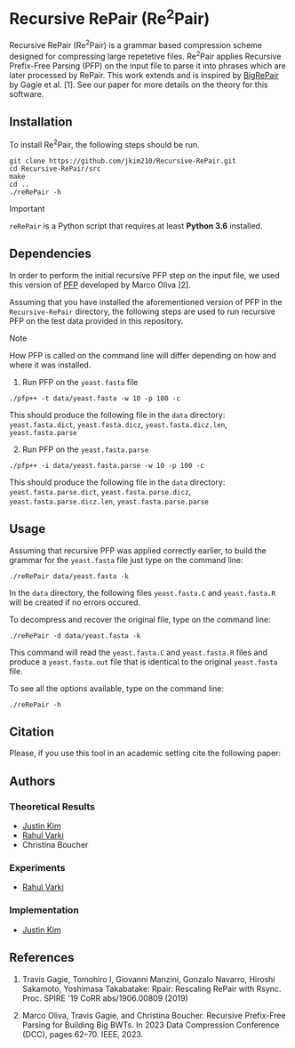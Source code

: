 # Recursive RePair (Re<sup>2</sup>Pair)

Recursive RePair (Re<sup>2</sup>Pair) is a grammar based compression scheme designed for compressing large repetetive files. Re<sup>2</sup>Pair applies Recursive Prefix-Free Parsing (PFP) on the input file to parse it into phrases which are later processed by RePair. This work extends and is inspired by [BigRePair](https://gitlab.com/manzai/bigrepair) by Gagie et al. [1]. See our paper for more details on the theory for this software.

## Installation

To install Re<sup>2</sup>Pair, the following steps should be run.
```
git clone https://github.com/jkim210/Recursive-RePair.git
cd Recursive-RePair/src
make
cd ..
./reRePair -h
```

> [!IMPORTANT]  
> `reRePair` is a Python script that requires at least **Python 3.6** installed.

## Dependencies

In order to perform the initial recursive PFP step on the input file, we used this version of [PFP](https://github.com/marco-oliva/pfp) developed by Marco Oliva [2].

Assuming that you have installed the aforementioned version of PFP in the `Recursive-RePair` directory, the following steps are used to run recursive PFP on the test data provided in this repository.

> [!NOTE]  
> How PFP is called on the command line will differ depending on how and where it was installed.


1. Run PFP on the `yeast.fasta` file
```
./pfp++ -t data/yeast.fasta -w 10 -p 100 -c
````
This should produce the following file in the `data` directory: `yeast.fasta.dict`, `yeast.fasta.dicz`, `yeast.fasta.dicz.len`, `yeast.fasta.parse`

2. Run PFP on the `yeast.fasta.parse`
```
./pfp++ -i data/yeast.fasta.parse -w 10 -p 100 -c
```
This should produce the following file in the `data` directory: `yeast.fasta.parse.dict`, `yeast.fasta.parse.dicz`, `yeast.fasta.parse.dicz.len`, `yeast.fasta.parse.parse`       

## Usage

Assuming that recursive PFP was applied correctly earlier, to build the grammar for the `yeast.fasta` file just type on the command line:

```
./reRePair data/yeast.fasta -k
```

In the `data` directory, the following files `yeast.fasta.C` and `yeast.fasta.R` will be created if no errors occured.

To decompress and recover the original file, type on the command line:

```
./reRePair -d data/yeast.fasta -k
```

This command will read the `yeast.fasta.C` and `yeast.fasta.R` files and produce a `yeast.fasta.out` file that is identical to the original `yeast.fasta` file. 

To see all the options available, type on the command line:

```
./reRePair -h
```
## Citation

Please, if you use this tool in an academic setting cite the following paper:


## Authors

### Theoretical Results

* [Justin Kim](https://github.com/jkim210)
* [Rahul Varki](https://github.com/rvarki)
* Christina Boucher

### Experiments

* [Rahul Varki](https://github.com/rvarki)

### Implementation

* [Justin Kim](https://github.com/jkim210)


## References

1. Travis Gagie, Tomohiro I, Giovanni Manzini, Gonzalo Navarro, Hiroshi Sakamoto, Yoshimasa Takabatake: Rpair: Rescaling RePair with Rsync. Proc. SPIRE '19 CoRR abs/1906.00809 (2019)

2. Marco Oliva, Travis Gagie, and Christina Boucher. Recursive Prefix-Free Parsing for Building Big BWTs. In 2023 Data Compression Conference (DCC), pages 62–70. IEEE, 2023.
